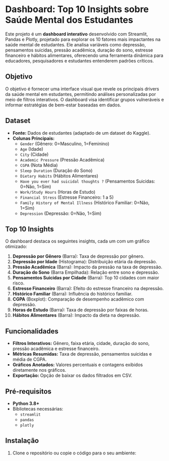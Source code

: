 # Dashboard: Top 10 Insights sobre Saúde Mental dos Estudantes

Este projeto é um **dashboard interativo** desenvolvido com Streamlit, Pandas e Plotly, projetado para explorar os 10 fatores mais impactantes na saúde mental de estudantes. Ele analisa variáveis como depressão, pensamentos suicidas, pressão acadêmica, duração do sono, estresse financeiro e hábitos alimentares, oferecendo uma ferramenta dinâmica para educadores, pesquisadores e estudantes entenderem padrões críticos.

## Objetivo
O objetivo é fornecer uma interface visual que revele os principais drivers da saúde mental em estudantes, permitindo análises personalizadas por meio de filtros interativos. O dashboard visa identificar grupos vulneráveis e informar estratégias de bem-estar baseadas em dados.

## Dataset
- **Fonte:** Dados de estudantes (adaptado de um dataset do Kaggle).
- **Colunas Principais:**
  - `Gender` (Gênero: 0=Masculino, 1=Feminino)
  - `Age` (Idade)
  - `City` (Cidade)
  - `Academic Pressure` (Pressão Acadêmica)
  - `CGPA` (Nota Média)
  - `Sleep Duration` (Duração do Sono)
  - `Dietary Habits` (Hábitos Alimentares)
  - `Have you ever had suicidal thoughts ?` (Pensamentos Suicidas: 0=Não, 1=Sim)
  - `Work/Study Hours` (Horas de Estudo)
  - `Financial Stress` (Estresse Financeiro: 1 a 5)
  - `Family History of Mental Illness` (Histórico Familiar: 0=Não, 1=Sim)
  - `Depression` (Depressão: 0=Não, 1=Sim)

## Top 10 Insights
O dashboard destaca os seguintes insights, cada um com um gráfico otimizado:
1. **Depressão por Gênero** (Barra): Taxa de depressão por gênero.
2. **Depressão por Idade** (Histograma): Distribuição etária da depressão.
3. **Pressão Acadêmica** (Barra): Impacto da pressão na taxa de depressão.
4. **Duração do Sono** (Barra Empilhada): Relação entre sono e depressão.
5. **Pensamentos Suicidas por Cidade** (Barra): Top 10 cidades com maior risco.
6. **Estresse Financeiro** (Barra): Efeito do estresse financeiro na depressão.
7. **Histórico Familiar** (Barra): Influência do histórico familiar.
8. **CGPA** (Boxplot): Comparação de desempenho acadêmico com depressão.
9. **Horas de Estudo** (Barra): Taxa de depressão por faixas de horas.
10. **Hábitos Alimentares** (Barra): Impacto da dieta na depressão.

## Funcionalidades
- **Filtros Interativos:** Gênero, faixa etária, cidade, duração do sono, pressão acadêmica e estresse financeiro.
- **Métricas Resumidas:** Taxa de depressão, pensamentos suicidas e média de CGPA.
- **Gráficos Anotados:** Valores percentuais e contagens exibidos diretamente nos gráficos.
- **Exportação:** Opção de baixar os dados filtrados em CSV.

## Pré-requisitos
- **Python 3.8+**
- Bibliotecas necessárias:
  - `streamlit`
  - `pandas`
  - `plotly`

## Instalação
1. Clone o repositório ou copie o código para o seu ambiente: